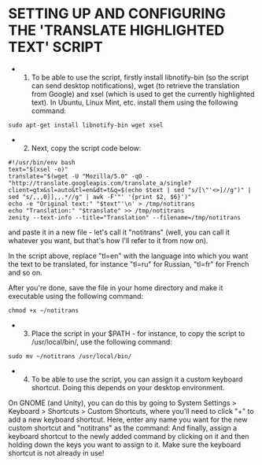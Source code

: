 # SETTING UP AND CONFIGURING THE 'TRANSLATE HIGHLIGHTED TEXT' SCRIPT
- 1. To be able to use the script, firstly install libnotify-bin (so the script can send desktop notifications), wget (to retrieve the translation from Google) and xsel (which is used to get the currently highlighted text). In Ubuntu, Linux Mint, etc. install them using the following command:
```
sudo apt-get install libnotify-bin wget xsel
```
- 2. Next, copy the script code below:
```
#!/usr/bin/env bash
text="$(xsel -o)"
translate="$(wget -U "Mozilla/5.0" -qO - "http://translate.googleapis.com/translate_a/single?client=gtx&sl=auto&tl=en&dt=t&q=$(echo $text | sed "s/[\"'<>]//g")" | sed "s/,,,0]],,.*//g" | awk -F'"' '{print $2, $6}')"
echo -e "Original text:" "$text"'\n' > /tmp/notitrans
echo "Translation:" "$translate" >> /tmp/notitrans
zenity --text-info --title="Translation" --filename=/tmp/notitrans
```
and paste it in a new file - let's call it "notitrans" (well, you can call it whatever you want, but that's how I'll refer to it from now on).

In the script above, replace "tl=en" with the language into which you want the text to be translated, for instance "tl=ru" for Russian, "tl=fr" for French and so on.

After you're done, save the file in your home directory and make it executable using the following command:
```
chmod +x ~/notitrans
```
- 3. Place the script in your $PATH - for instance, to copy the script to /usr/local/bin/, use the following command:
```
sudo mv ~/notitrans /usr/local/bin/
```

- 4. To be able to use the script, you can assign it a custom keyboard shortcut. Doing this depends on your desktop environment.

On GNOME (and Unity), you can do this by going to System Settings > Keyboard > Shortcuts > Custom Shortcuts, where you'll need to click "+" to add a new keyboard shortcut. Here, enter any name you want for the new custom shortcut and "notitrans" as the command:
And finally, assign a keyboard shortcut to the newly added command by clicking on it and then holding down the keys you want to assign to it. Make sure the keyboard shortcut is not already in use!

